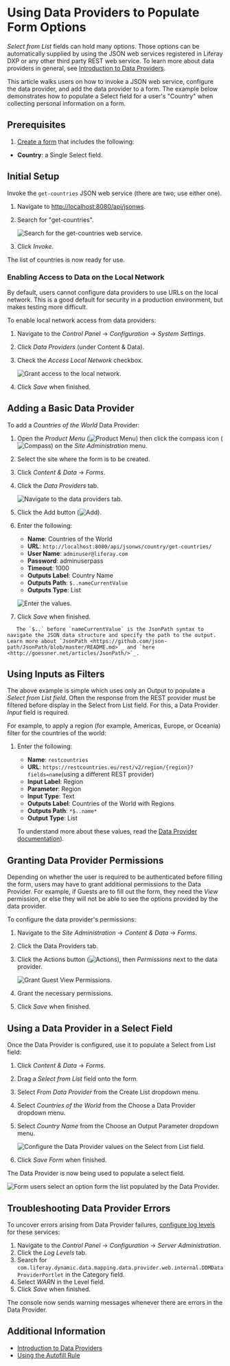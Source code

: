 # Using Data Providers to Populate Form Options

_Select from List_ fields can hold many options. Those options can be automatically supplied by using the JSON web services registered in Liferay DXP or any other third party REST web service. To learn more about data providers in general, see [Introduction to Data Providers](./introduction-to-data-providers.md).

This article walks users on how to invoke a JSON web service, configure the data provider, and add the data provider to a form. The example below demonstrates how to populate a Select field for a user's "Country" when collecting personal information on a form.

## Prerequisites

1. [Create a form](../../creating-forms.md) that includes the following:

* **Country**: a Single Select field.

## Initial Setup

Invoke the `get-countries` JSON web service (there are two; use either one).

1. Navigate to [http://localhost:8080/api/jsonws](http://localhost:8080/api/jsonws).
1. Search for "get-countries".

    ![Search for the get-countries web service.](./using-a-data-provider-to-populate-form-options/images/01.png)

1. Click _Invoke_.

The list of countries is now ready for use.

### Enabling Access to Data on the Local Network

By default, users cannot configure data providers to use URLs on the local network. This is a good default for security in a production environment, but makes testing more difficult.

To enable local network access from data providers:

1. Navigate to the _Control Panel_ &rarr; _Configuration_ &rarr; _System Settings_.
1. Click _Data Providers_ (under Content & Data).
1. Check the _Access Local Network_ checkbox.

    ![Grant access to the local network.](./using-a-data-provider-to-populate-form-options/images/02.png)

1. Click _Save_ when finished.

## Adding a Basic Data Provider

To add a _Countries of the World_ Data Provider:

1. Open the _Product Menu_ (![Product Menu](../../../../images/icon-product-menu.png)) then click the compass icon (![Compass](../../../../images/icon-compass.png)) on the _Site Administration_ menu.
1. Select the site where the form is to be created.
1. Click _Content & Data_ &rarr; _Forms_.
1. Click the _Data Providers_ tab.

    ![Navigate to the data providers tab.](./using-a-data-provider-to-populate-form-options/images/03.png)

1. Click the Add button (![Add](../../../../images/icon-add.png)).
1. Enter the following:

    * **Name**: Countries of the World
    * **URL**: `http://localhost:8080/api/jsonws/country/get-countries/`
    * **User Name**: `adminuser@liferay.com`
    * **Password**: adminuserpass
    * **Timeout**: 1000
    * **Outputs Label**: Country Name
    * **Outputs Path**: `$..nameCurrentValue`
    * **Outputs Type**: List

    ![Enter the values.](./using-a-data-provider-to-populate-form-options/images/04.png)

1. Click _Save_ when finished.

```note::
   The `$..` before `nameCurrentValue` is the JsonPath syntax to navigate the JSON data structure and specify the path to the output. Learn more about `JsonPath <https://github.com/json-path/JsonPath/blob/master/README.md>`_ and `here <http://goessner.net/articles/JsonPath/>`_.
```

## Using Inputs as Filters

The above example is simple which uses only an Output to populate a _Select from List field_. Often the response from the REST provider must be filtered before display in the Select from List field. For this, a Data Provider _Input_ field is required.

For example, to apply a region (for example, Americas, Europe, or Oceania) filter for the countries of the world:

1. Enter the following:
   * **Name**: `restcountries`
   * **URL**: `https://restcountries.eu/rest/v2/region/{region}?fields=name`(using a different REST provider)
   * **Input Label**: Region
   * **Parameter**: Region
   * **Input Type**: Text
   * **Outputs Label**: Countries of the World with Regions
   * **Outputs Path**: `*$..name*`
   * **Output Type**: List

    To understand more about these values, read the [Data Provider documentation](../introduction-to-data-providers.md)).

## Granting Data Provider Permissions

Depending on whether the user is required to be authenticated before filling the form, users may have to grant additional permissions to the Data Provider. For example, if Guests are to fill out the form, they need the _View_ permission, or else they will not be able to see the options provided by the data provider.

To configure the data provider's permissions:

1. Navigate to the _Site Administration_ &rarr; _Content & Data_ &rarr; _Forms_.
1. Click the Data Providers tab.
1. Click the Actions button (![Actions](../../../../images/icon-actions.png)), then _Permissions_ next to the data provider.

    ![Grant Guest View Permissions.](./using-a-data-provider-to-populate-form-options/images/06.png)

1. Grant the necessary permissions.
1. Click _Save_ when finished.

## Using a Data Provider in a Select Field

Once the Data Provider is configured, use it to populate a Select from List field:

1. Click _Content & Data_ &rarr; _Forms_.
1. Drag a _Select from List_ field onto the form.
1. Select _From Data Provider_ from the Create List dropdown menu.
1. Select _Countries of the World_ from the Choose a Data Provider dropdown menu.
1. Select _Country Name_ from the Choose an Output Parameter dropdown menu.

    ![Configure the Data Provider values on the Select from List field.](./using-a-data-provider-to-populate-form-options/images/05.png)

1. Click _Save Form_ when finished.

The Data Provider is now being used to populate a select field.

![Form users select an option form the list populated by the Data Provider.](./using-a-data-provider-to-populate-form-options/images/07.png)

## Troubleshooting Data Provider Errors

To uncover errors arising from Data Provider failures, [configure log levels](../../../../system-administration/using-the-server-administration-panel/configuring-logging.md) for these services:

1. Navigate to the _Control Panel_ &rarr; _Configuration_ &rarr; _Server Administration_.
1. Click the _Log Levels_ tab.
1. Search for `com.liferay.dynamic.data.mapping.data.provider.web.internal.DDMDataProviderPortlet` in the Category field.
1. Select _WARN_ in the Level field.
1. Click _Save_ when finished.

The console now sends warning messages whenever there are errors in the Data Provider.

## Additional Information

* [Introduction to Data Providers](./introduction-to-data-providers.md)
* [Using the Autofill Rule](./form-rules/using-the-autofill-rule.md)
